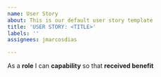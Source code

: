 ```yaml
---
name: User Story
about: This is our default user story template
title: 'USER STORY: <TITLE>'
labels: ''
assignees: jmarcosdias

---
```


As a **role** I can **capability** so that **received benefit**
